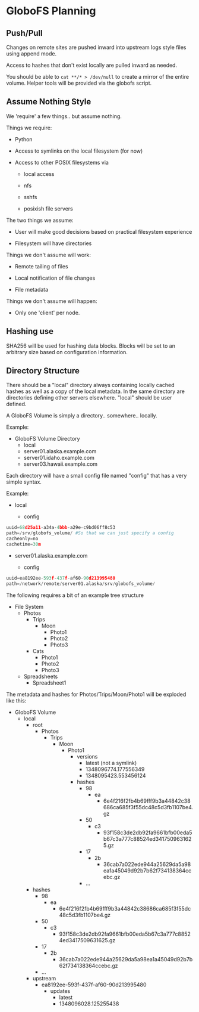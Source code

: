 GloboFS Planning
================

Push/Pull
---------
Changes on remote sites are pushed inward into upstream logs style files using 
append 
mode.

Access to hashes that don't exist locally are pulled inward as needed.

You should be able to `cat **/* > /dev/null` to create a mirror of the entire 
volume.  Helper tools will be provided via the globofs script.

Assume Nothing Style
--------------------

We 'require' a few things.. but assume nothing.

Things we require:

- Python

- Access to symlinks on the local filesystem (for now)

- Access to other POSIX filesystems via

  - local access

  - nfs

  - sshfs

  - posixish file servers

The two things we assume:

- User will make good decisions based on practical filesystem experience

- Filesystem will have directories

Things we don't assume will work:

- Remote tailing of files

- Local notification of file changes

- File metadata

Things we don't assume will happen:

- Only one 'client' per node.

Hashing use
-----------

SHA256 will be used for hashing data blocks.  Blocks will be set to an arbitrary 
size based on configuration information.

Directory Structure
-------------------

There should be a "local" directory always containing locally cached hashes as 
well as a copy of the local metadata.  In the same directory are directories 
defining other servers elsewhere. "local" should be user defined.

A GloboFS Volume is simply a directory.. somewhere.. locally.

Example:

- GloboFS Volume Directory
  - local
  - server01.alaska.example.com
  - server01.idaho.example.com
  - server03.hawaii.example.com

Each directory will have a small config file named "config" that has a very 
simple syntax.

Example:

- local

  - config

```python
uuid=68d25a11-a34a-4bbb-a29e-c9bd06ff8c53
path=/srv/globofs_volume/ #So that we can just specify a config
cacheonly=no
cachetime=30m
```
- server01.alaska.example.com

  - config

```python
uuid=ea8192ee-593f-437f-af60-90d213995480
path=/network/remote/server01.alaska/srv/globofs_volume/
```
The following requires a bit of an example tree structure

- File System
  - Photos
    - Trips
      - Moon
        - Photo1
        - Photo2
        - Photo3
    - Cats
      - Photo1
      - Photo2
      - Photo3
  - Spreadsheets
    - Spreadsheet1

The metadata and hashes for Photos/Trips/Moon/Photo1 will be exploded like this:

- GloboFS Volume
  - local
    - root
      - Photos
        - Trips
          - Moon
            - Photo1
              - versions
                - latest (not a symlink)
                - 1348096774.177556349
                - 1348095423.553456124
              - hashes
                  - 98
                    - ea
                      - 6e4f216f2fb4b69fff9b3a44842c38686ca685f3f55dc48c5d3fb1107be4.gz    
                  - 50
                    - c3
                      - 93f158c3de2db92fa9661bfb00eda5b67c3a777c88524ed3417509631625.gz
                  - 17
                    - 2b
                      - 36cab7a022ede944a25629da5a98ea1a45049d92b7b62f734138364ccebc.gz
                  - ...
    - hashes
      - 98
        - ea
          - 6e4f216f2fb4b69fff9b3a44842c38686ca685f3f55dc48c5d3fb1107be4.gz    
      - 50
        - c3
          - 93f158c3de2db92fa9661bfb00eda5b67c3a777c88524ed3417509631625.gz
      - 17
        - 2b
          - 36cab7a022ede944a25629da5a98ea1a45049d92b7b62f734138364ccebc.gz
      - ...
    - upstream
      - ea8192ee-593f-437f-af60-90d213995480
        - updates
            - latest
            - 1348096028.125255438
        
